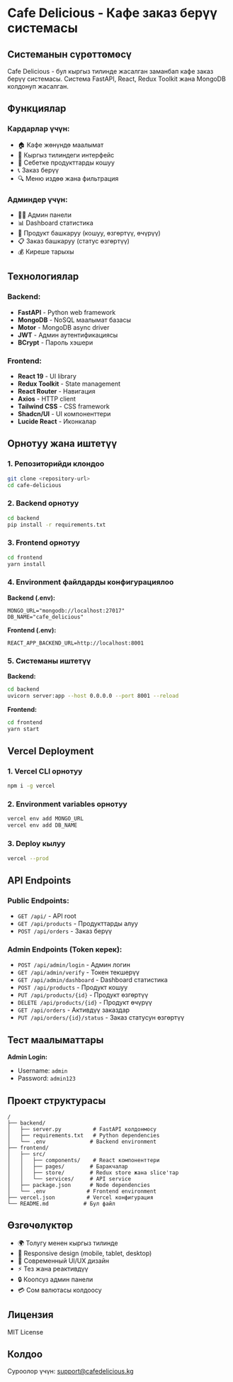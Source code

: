 # Cafe Delicious - Кафе заказ берүү системасы

## Системанын сүрөттөмөсү

Cafe Delicious - бул кыргыз тилинде жасалган заманбап кафе заказ берүү системасы. Система FastAPI, React, Redux Toolkit жана MongoDB колдонуп жасалган.

## Функциялар

### Кардарлар үчүн:
- 🏠 Кафе жөнүндө маалымат
- 📱 Кыргыз тилиндеги интерфейс
- 🛒 Себетке продукттарды кошуу
- 📞 Заказ берүү
- 🔍 Меню издөө жана фильтрация

### Админдер үчүн:
- 👨‍💼 Админ панели
- 📊 Dashboard статистика
- 🍕 Продукт башкаруу (кошуу, өзгөртүү, өчүрүү)  
- 📋 Заказ башкаруу (статус өзгөртүү)
- 💰 Киреше тарыхы

## Технологиялар

### Backend:
- **FastAPI** - Python web framework
- **MongoDB** - NoSQL маалымат базасы  
- **Motor** - MongoDB async driver
- **JWT** - Админ аутентификациясы
- **BCrypt** - Пароль хэшери

### Frontend:
- **React 19** - UI library
- **Redux Toolkit** - State management
- **React Router** - Навигация
- **Axios** - HTTP client
- **Tailwind CSS** - CSS framework
- **Shadcn/UI** - UI компоненттери
- **Lucide React** - Иконкалар

## Орнотуу жана иштетүү

### 1. Репозиторийди клондоо
```bash
git clone <repository-url>
cd cafe-delicious
```

### 2. Backend орнотуу
```bash
cd backend
pip install -r requirements.txt
```

### 3. Frontend орнотуу  
```bash
cd frontend
yarn install
```

### 4. Environment файлдарды конфигурациялоо

**Backend (.env):**
```env
MONGO_URL="mongodb://localhost:27017"
DB_NAME="cafe_delicious"
```

**Frontend (.env):**
```env
REACT_APP_BACKEND_URL=http://localhost:8001
```

### 5. Системаны иштетүү

**Backend:**
```bash
cd backend
uvicorn server:app --host 0.0.0.0 --port 8001 --reload
```

**Frontend:**
```bash
cd frontend  
yarn start
```

## Vercel Deployment

### 1. Vercel CLI орнотуу
```bash
npm i -g vercel
```

### 2. Environment variables орнотуу
```bash
vercel env add MONGO_URL
vercel env add DB_NAME
```

### 3. Deploy кылуу
```bash
vercel --prod
```

## API Endpoints

### Public Endpoints:
- `GET /api/` - API root
- `GET /api/products` - Продукттарды алуу
- `POST /api/orders` - Заказ берүү

### Admin Endpoints (Token керек):
- `POST /api/admin/login` - Админ логин
- `GET /api/admin/verify` - Токен текшерүү
- `GET /api/admin/dashboard` - Dashboard статистика
- `POST /api/products` - Продукт кошуу
- `PUT /api/products/{id}` - Продукт өзгөртүү
- `DELETE /api/products/{id}` - Продукт өчүрүү
- `GET /api/orders` - Активдүү заказдар
- `PUT /api/orders/{id}/status` - Заказ статусун өзгөртүү

## Тест маалыматтары

**Admin Login:**
- Username: `admin`
- Password: `admin123`

## Проект структурасы

```
/
├── backend/
│   ├── server.py          # FastAPI колдонмосу
│   ├── requirements.txt   # Python dependencies
│   └── .env              # Backend environment
├── frontend/
│   ├── src/
│   │   ├── components/    # React компоненттери
│   │   ├── pages/        # Баракчалар
│   │   ├── store/        # Redux store жана slice'тар
│   │   └── services/     # API service
│   ├── package.json      # Node dependencies
│   └── .env             # Frontend environment
├── vercel.json          # Vercel конфигурация
└── README.md           # Бул файл
```

## Өзгөчөлүктөр

- 🌍 Толугу менен кыргыз тилинде
- 📱 Responsive design (mobile, tablet, desktop)
- 🎨 Современный UI/UX дизайн
- ⚡ Тез жана реактивдүү
- 🔒 Коопсуз админ панели
- 💳 Сом валютасы колдоосу

## Лицензия

MIT License

## Колдоо

Суроолор үчүн: [support@cafedelicious.kg](mailto:support@cafedelicious.kg)
